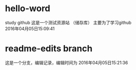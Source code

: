 # hello-word
study github
这是一个测试资源站 （储存库）
主要为了学习github  
2016年04月05日15:09:41
# readme-edits branch 
这是一个分支，编辑记录，编辑时间为
2016年04月05日15:21:36
